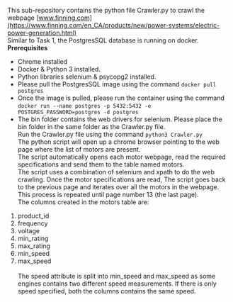 This sub-repository contains the python file Crawler.py to crawl the webpage [www.finning.com](https://www.finning.com/en_CA/products/new/power-systems/electric-power-generation.html) \
Similar to Task 1, the PostgresSQL database is running on docker.\
**Prerequisites**
* Chrome installed
* Docker & Python 3 installed.
* Python libraries selenium & psycopg2 installed.
* Please pull the PostgresSQL image using the command `docker pull postgres`
* Once the image is pulled, please run the container using the command `docker run --name postgres -p 5432:5432 -e POSTGRES_PASSWORD=postgres -d postgres`
* The bin folder contains the web drivers for selenium. Please place the bin folder in the same folder as the Crawler.py file.
\
Run the Crawler.py file using the command `python3 Crawler.py`\
The python script will open up a chrome browser pointing to the web page where the list of motors are present.\
The script automatically opens each motor webpage, read the required specifications and send them to the table named motors.\
The script uses a combination of selenium and xpath to do the web crawling.
Once the motor specifications are read, The script goes back to the previous page and iterates over all the motors in the webpage.\
This process is repeated until page number 13 (the last page).\
The columns created in the motors table are:
1. product_id
2. frequency
3. voltage
4. min_rating
5. max_rating
6. min_speed
7. max_speed
\
\
The speed attribute is split into min_speed and max_speed as some engines contains two different speed measurements. If there is only speed specified, both the columns contains the same speed.